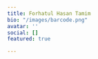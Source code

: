 ```yaml
---
title: Forhatul Hasan Tamim
bio: "/images/barcode.png"
avatar: ''
social: []
featured: true

---
```

